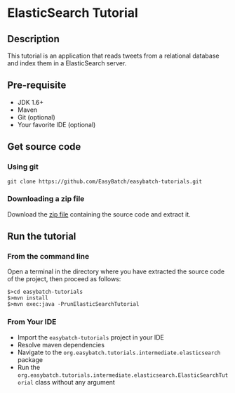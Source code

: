 # ElasticSearch Tutorial

## Description

This tutorial is an application that reads tweets from a relational database and index them in a ElasticSearch server.

## Pre-requisite

* JDK 1.6+
* Maven
* Git (optional)
* Your favorite IDE (optional)

## Get source code

### Using git

`git clone https://github.com/EasyBatch/easybatch-tutorials.git`

### Downloading a zip file

Download the [zip file](https://github.com/EasyBatch/easybatch-tutorials/archive/master.zip) containing the source code and extract it.

## Run the tutorial

### From the command line

Open a terminal in the directory where you have extracted the source code of the project, then proceed as follows:

```
$>cd easybatch-tutorials
$>mvn install
$>mvn exec:java -PrunElasticSearchTutorial
```

### From Your IDE

* Import the `easybatch-tutorials` project in your IDE
* Resolve maven dependencies
* Navigate to the `org.easybatch.tutorials.intermediate.elasticsearch` package
* Run the `org.easybatch.tutorials.intermediate.elasticsearch.ElasticSearchTutorial` class without any argument
